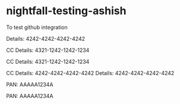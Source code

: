 # nightfall-testing-ashish
To test github integration

Details: 4242-4242-4242-4242

CC Details: 4321-1242-1242-1234

CC Details: 4321-1242-1242-1234

CC Details: 4242-4242-4242-4242
Details: 4242-4242-4242-4242

PAN: AAAAA1234A

PAN: AAAAA1234A
